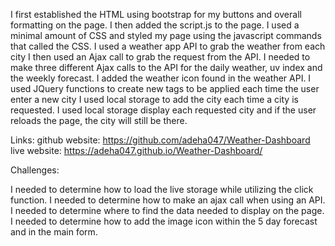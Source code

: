 I first established the HTML using bootstrap for my buttons and overall formatting on the page. 
I then added the script.js to the page. 
I used a minimal amount of CSS and styled my page using the javascript commands that called the CSS. 
I used a weather app API to grab the weather from each city
I then used an Ajax call to grab the request from the API. 
I needed to make three different Ajax calls to the API for the daily weather, uv index and the weekly forecast. 
I added the weather icon found in the weather API. 
I used JQuery functions to create new tags to be applied each time the user enter a new city
I used local storage to add the city each time a city is requested. 
I used local storage display each requested city and if the user reloads the page, the city will still be there. 


Links: 
github website: https://github.com/adeha047/Weather-Dashboard
live website: https://adeha047.github.io/Weather-Dashboard/


Challenges: 

I needed to determine how to load the live storage while utilizing the click function. 
I needed to determine how to make an ajax call when using an API.
I needed to determine where to find the data needed to display on the page. 
I needed to determine how to add the image icon within the 5 day forecast and in the main form. 


